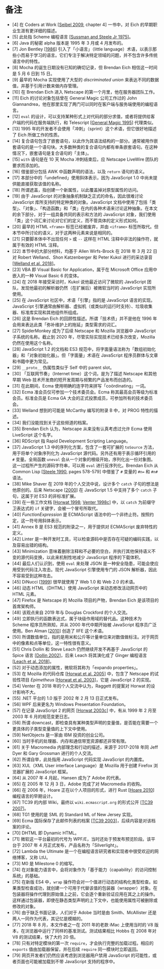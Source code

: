 # 备注

* <a id="4">[4]</a> 在 Coders at Work [[Seibel 2009](./references.md#codersatwork), chapter 4] 一书中，对 Eich 的早期职业生涯有更详细的描述。
* <a id="5">[5]</a> 此处指 Scheme 编程语言 [[Sussman and Steele Jr 1975](./references.md#Sussman75scheme:an)]。
* <a id="6">[6]</a> Java 的秘密 alpha 版本是 1995 年 3 月或 4 月发布的。
* <a id="7">[7]</a> Jon Bentley [[1986](./references.md#littlelangs)] 引入了「小语言」（little language）术语，以表示那些小而易于学习的语言。它们专注于解决特定领域的问题，并不包含许多传统语言中的特性。
* <a id="8">[8]</a> Mocha 的诞生日期没有已知的确切记录，但 Brendan Eich 相信这一时间是 5 月 6 日到 15 日。
* <a id="9">[9]</a> 最早的 Mocha 实现使用了大型的 *discriminated union* 来表达不同的数据值，并基于引用计数来做内存管理。
* <a id="10">[10]</a> 在 Brendan Eich 进入 Netscape 的第一个月里，他在服务器团队工作。
* <a id="11">[11]</a> Eich 的讨论对象包括曾在 General Magic 公司工作过的 John Giannandrea，他在那里实现了两门可以同时在客户端与服务端使用的编程语言。
* <a id="12">[12]</a> `eval` 的设计，可以支持某种形式上对代码的部分求值，或者将提供给客户端的代码在服务端执行，和 Telescript [[General Magic 1995](./references.md#telescript)] 代理类似。
* <a id="13">[13]</a> 1995 年的开发者不会使用「冲刺」（sprint）这个术语，但它很好地描述了 Eich 所做工作的性质。
* <a id="14">[14]</a> 复合语句包含了嵌套语句，以此作为其语法结构的一部分。通常被用作嵌套语句的是一个语句块。大多数种类的复合语句内都有单条嵌套语句。在这种情况下，嵌套语句是复合语句的「主体」。
* <a id="15">[15]</a> `with` 语句是在 10 天 Mocha 冲刺结束后，应 Netscape LiveWire 团队的要求而添加的。
* <a id="16">[16]</a> 借鉴部分包括 AWK 中函数声明的语法，以及 `return` 语句的语义。
* <a id="17">[17]</a> 本部分中的「undefined」使用斜体表示，因为 JavaScript 1.0 中尚未提供能直接获取该值的名称。
* <a id="18">[18]</a> 所谓遮盖，指创建一个新属性，以此覆盖掉对原型属性的访问。
* <a id="19">[19]</a> 由于 JavaScript 的对象抽象机制缺乏正式的命名，因此很难讨论 JavaScript 库所支持的特定种类的对象。JavaScript 文档中使用了包括「类型」、「对象」、「构造函数」和「类」在内的各种术语来讨论这种抽象。在本文的余下部分，对于一组具备共同的表示和方法的 JavaScript 对象，我们使用「类」这个词汇来讨论对它们的定义，而不管具体的定义形式如何。
* <a id="20">[20]</a> 最早的 HTML `<frame>` 标签已经被废弃，并由 `<iframe>` 标签所取代。但本节中所讨论的语义，对于这两种元素来说是相同的。
* <a id="21">[21]</a> 只要脚本体中不出现任何 `>` 或 `--` 这样在 HTML 注释中非法的操作符，就属于有效的 HTML 注释。
* <a id="22">[22]</a> 本节中的大部分材料，均基于 Allen Wirfs-Brock 在 2018 年 3 月 22 日对 Robert Welland、Shon Katzenberger 和 Peter Kukol 进行的采访录音 [[Welland et al. 2018](./references.md#jscript:interview)]。
* <a id="23">[23]</a> VBA 即 Visual Basic for Application，属于在 Microsoft Office 应用中嵌入的一种 Visual Basic 6 的变体。
* <a id="24">[24]</a> 在 2018 年接受采访时，Kukol 说他最近访问了微软的 JavaScript 团队，发现他最初的解析器仍然（在扩展后）被微软当时的 JavaScript 实现所使用。
* <a id="25">[25]</a> 在 JavaScript 社区中，术语「引擎」指的是 JavaScript 语言的实现。JavaScript 引擎通常由解析器、虚拟机（或类似的运行时支持）、垃圾收集器、标准库实现和其他组件所组成。
* <a id="26">[26]</a> 这是 Brendan Eich 的回顾性描述。所谓「技术债」并不是他在 1996 年会用来表达此类「弥补维护上的拖延」类型需求的词汇。
* <a id="27">[27]</a> SpiderMonkey 成为了后续 Netscape 和 Mozilla 浏览器中 JavaScript 子系统的名称。截止到 2020 年，尽管实际实现技术已经多次改变，Mozilla 仍然在使用这个名称。
* <a id="28">[28]</a> JavaScript 1.2 的文档和 ES3 规范中，将字面量语法称为「数组初始化器」和「对象初始化器」。但「字面量」术语在 JavaScript 程序员群体与文章和书籍中更为常见。
* <a id="29">[29]</a> `__proto__` 伪属性类似于 Self 中的 parent slot。
* <a id="30">[30]</a> 「互联网节奏」（Internet time）这个词，是为了描述 Netscape 和其他早期 Web 技术开发商的短开发周期与频繁的产品发布而创造的。
* <a id="31">[31]</a> 在此期间，Ecma 使用明确的连字符来拼写「coördinating」一词。
* <a id="32">[32]</a> Ecma 准会员仅可参加一个技术委员会。Ecma 称其最高会员等级为标准会员。标准会员是 Ecma GA 大会的正式投票成员，可参加所有的技术委员会。
* <a id="33">[33]</a> Welland 想到的可能是 McCarthy 编写的附录 B 中，对 PROG 特性的描述。
* <a id="34">[34]</a> 我们没能找到关于这些频道的档案。
* <a id="35">[35]</a> Brendan Eich 认为，Netscape 从来没有认真考虑过允许 Ecma 使用 LiveScript 这个名字。
* <a id="36">[36]</a> RDScript 指 Rapid Development Scripting Language。
* <a id="37">[37]</a> JavaScript 1.3 中的序列化方案，包含了一套可扩展的 `toSource` 方法，用于将单个对象序列化为 JavaScript 源代码。另外还有用于表示循环引用的 `#` 变量。全局函数 `uneval` 会从一个对象的根级开始，序列化出一份对象图。这一过程所产生的源码字符串，可以用 `eval` 进行反序列化。Brendan Eich 从 Common Lisp [[Steele 1990](./references.md#steele1990common), pages 578-579] 中借鉴了 `#` 变量的 `#n=` 和 `#n#` 语法。
* <a id="38">[38]</a> Mike Shaver 在 2019 年的个人交流中说，设计多个 `catch` 子句的想法是他原创的。后来 Netscape [[2000](./references.md#netscape:js1.5:guide)] 在 JavaScript 1.5 中支持了多个 `catch` 子句，这属于对 ES3 的非标准扩展。
* <a id="39">[39]</a> 在一些工作文档 [[Horwat 1998](./references.md#980930-horwat:12); [Venter 1998c](./references.md#Venter:980430-label3)] 中，以 `catch` 为前缀守卫表达式的 `if` 关键字，会被一个冒号所取代。
* <a id="40">[40]</a> *FunctionExpression* 是 ECMAScript 语法中的一个非终止符。按照约定，这一符号用斜体表示。 
* <a id="41">[41]</a> Annex B 是 ES3 规范的附录之一，用于提供对 ECMAScript 废弃特性的定义。
* <a id="42">[42]</a> Linter 是一种开发时工具，可以检查源码中是否存在可疑的编码实践，以及容易出错的结构。
* <a id="43">[43]</a> Minimization 意味着删除注释和不必要的空白，并执行其他保持语义不变的源代码变换，以此来机制性地减少 JavaScript 程序的下载体积。
* <a id="44">[44]</a> 最后人们认识到，使用 `eval` 来处理 JSON 是一种安全隐患，可能会使应用受到代码注入攻击。现代 JavaScript 引擎使用专门的 JSON 解析器，因此不容易受到这种攻击。
* <a id="45">[45]</a> DiNucci [[1999](./references.md#Web20)] 很早就使用了 Web 1.0 和 Web 2.0 的术语。
* <a id="46">[46]</a> 动态 HTML（DHTML）使用 JavaScript 来动态修改活动网页中的 HTML 元素。
* <a id="47">[47]</a> Firefox 是 Netscape 的 Mozilla 项目的产物，Brendan Eich 是该项目的首席架构师。
* <a id="48">[48]</a> 该观点来自 2019 年与 Douglas Crockford 的个人交流。
* <a id="49">[49]</a> 立即执行的函数表达式，属于块级作用域的替代品。这种技术为 Scheme 程序员所熟知，并从 2000 年代中期开始被 JavaScript 程序员广泛使用。Ben Alman [[2010](./references.md#iife)] 创造了 IIFE 这个术语。
* <a id="50">[50]</a> 所谓数值单位，指的是用米和公斤等计量单位来对数值做标注。对于网页中的像素和点等单位，这一特性很有意义。
* <a id="51">[51]</a> Chris Dollin 和 Steve Leach 仍然继续开发不再基于 JavaScript 的 Spice 语言 [[Dollin 2002](./references.md#spicelang)]，后来 Leach 将其演化成了 Ginger 编程语言 [[Leach et al. 2018](./references.md#gingerlang)]。
* <a id="52">[52]</a> 对于动态添加的属性，微软将其称为「expando properties」。
* <a id="53">[53]</a> 在 Mozilla 的代码仓库 [[Horwat et al. 2005](./references.md#js2:mozsrc)] 中，包含了 Netscape 的试验性项目 *Epimetheus* [[Horwat et al. 2003](./references.md#js2:Epimetheus)]，它是 JavaScript 2 的实现。
* <a id="54">[54]</a> Venter 在 2018 年的个人交流中认为，Raggett 的提案对 Horwat 的设计影响不大。
* <a id="55">[55]</a> .NET 平台的 1.0 版于 2002 年 2 月 13 日正式发布。
* <a id="56">[56]</a> WPF 后来更名为 Windows Presentation Foundation。
* <a id="57">[57]</a> 在记录 JavaScript 2 的网页 [[Horwat 2003c](./references.md#js2:webpage)] 中，有从 1999 年 2 月至 2003 年 6 月的规范变更日志。
* <a id="58">[58]</a> 所谓 downcast，即检查具有某种类型声明的变量值，是否能在需要一个更具体的子类型变量值的上下文中使用。
* <a id="59">[59]</a> NetObjects 是一家由 IBM 投资的创业公司。
* <a id="60">[60]</a> 当时手机的处理器、内存和通信带宽资源都还非常有限。
* <a id="61">[61]</a> 关于 Macromedia 内部理念和行动的描述，来源于 2017-2018 年同 Jeff Dyer 和 Gary Grossman 进行的个人交流。
* <a id="62">[62]</a> 所谓自举，此处指用 JavaScript 代码实现 JavaScript 的内置库。
* <a id="63">[63]</a> XUL（XML User interface Language）是 Mozilla 用于创建 Firefox 浏览器扩展的 JavaScript 框架。
* <a id="64">[64]</a> 从 2007 年 4 月起，Hansen 成为了 Adobe 的代表。
* <a id="65">[65]</a> 在 2005 年 12 月 3 日，Adobe 完成了对 Macromedia 的收购。
* <a id="66">[66]</a> 在 2006 年，Hoare 正在以个人项目的形式，进行 Rust [[Hoare 2010](./references.md#rust:wiki)] 编程语言的早期设计。
* <a id="67">[67]</a> TC39 的内部 Wiki，最终以 `wiki.ecmascript.org` 的形式公开 [[TC39 2007](./references.md#TC39:wiki)]。
* <a id="68">[68]</a> TG1 使用的是 SML 的 Standard ML of New Jersey 实现。
* <a id="69">[69]</a> Ecma 国际保存了此邮件列表的档案 [[TC39 2003](./references.md#tc39:reflector)]，后续内容是对该档案的评论。
* <a id="70">[70]</a> DHTML 即 Dynamic HTML。
* <a id="71">[71]</a> 微软这一平台最初的代号为 WPF/E，当时还处于预发布预览阶段。该平台于 2007 年 4 月正式发布，产品名称为「Silverlight」。
* <a id="72">[72]</a> Lambda the Ultimate 是一个在编程语言研究者和实现者中很受欢迎的网络博客，又称 LtU。
* <a id="73">[73]</a> M0 是 Milestone 0 的缩写。
* <a id="74">[74]</a> 在对象能力语言中，会将对象作为「基于能力（capability）的访问控制系统」的基础。
* <a id="75">[75]</a> 在新版 ES4 中，`wrap` 操作符会对一个值进行动态的结构化类型检查。如果类型检查成功，就创建一个可用于代替该值的包装器（wrapper）对象。在包装器将操作代理到原始值上之前，它会逐个重新验证应用在其之上的操作。这样通过包装器，即使在静态类型声明的上下文中，也能使用属性可被删除或修改的对象。
* <a id="76">[76]</a> 由于缺乏书面记录，人们对于 Adobe 当时是由 Smith、McAllister 还是两人一同作为代表，其记忆是模糊的。
* <a id="77">[77]</a> 2018 年 8 月，本文作者之一在 2011 年的老款 iMac 上使用当时的 V8 版本，在浏览器中运行了同样的基准测试。测试结果相比 Hobbs 在 2008 年对 V8 的测试结果，快了大约 20 倍。
* <a id="78">[78]</a> 只有对特定模块的第一次 `require`，才会执行完整的加载过程。相应的 `exports` 值由加载器保留，并在后续 `require` 同一模块时立即返回。
* <a id="79">[79]</a> 网页开发者们仍然应该考虑到浏览器用户禁用 JavaScript 的可能性，或者页面也可能被加载到不带 JavaScript 支持的程序中。

